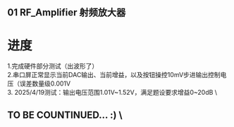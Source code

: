 
## 01 RF_Amplifier 射频放大器
# 进度
1.完成硬件部分测试（出波形了）\
2.串口屏正常显示当前DAC输出、当前增益，以及按钮操控10mV步进输出控制电压（误差数量级0.001V \
3. 2025/4/19测试：输出电压范围1.01V~1.52V，满足题设要求增益0~20dB \

## TO BE COUNTINUED... :) \
